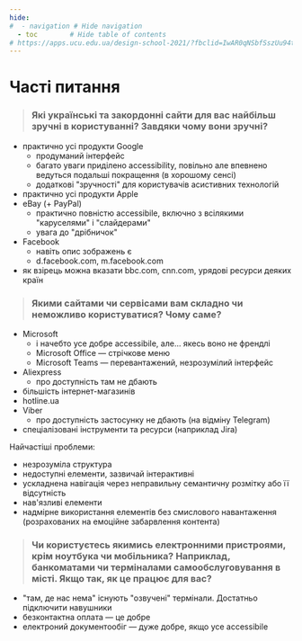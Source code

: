 ```yaml
---
hide:
#  - navigation # Hide navigation
  - toc        # Hide table of contents
# https://apps.ucu.edu.ua/design-school-2021/?fbclid=IwAR0qNSbfSszUu94tNZUZhIXYiHROlDD-S0g7FUrFwrzgfita0iv4GS2BOGU
---
```

# Часті питання

> ### Які українські та закордонні сайти для вас найбільш зручні в користуванні? Завдяки чому вони зручні?

- практично усі продукти Google
	- продуманий інтерфейс
	- багато уваги приділено accessibility, повільно але впевнено ведуться подальші покращення (в хорошому сенсі)
	- додаткові "зручності" для користувачів асистивних технологій
- практично усі продукти Apple
- eBay (+ PayPal)
	- практично повністю accessibile, включно з всілякими "каруселями" і "слайдерами"
	- увага до "дрібничок"
- Facebook
	- навіть опис зображень є
	- d.facebook.com, m.facebook.com
- як взірець можна вказати bbc.com, cnn.com, урядові ресурси деяких країн

	
> ### Якими сайтами чи сервісами вам складно чи неможливо користуватися? Чому саме?

- Microsoft
	- і начебто усе добре accessibile, але... якесь воно не френдлі
	- Microsoft Office — стрічкове меню
	- Microsoft Teams — перевантажений, незрозумілий інтерфейс
- Aliexpress
	- про доступність там не дбають
- більшість інтернет-магазинів
- hotline.ua
- Viber
	- про доступність застосунку не дбають (на відміну Telegram)
- спеціалізовані інструменти та ресурси (наприклад Jira)
	
Найчастіші проблеми:

- незрозуміла структура
- недоступні елементи, зазвичай інтерактивні
- ускладнена навігація через неправильну семантичну розмітку або її відсутність
- нав'язливі елементи
- надмірне використання елементів без смислового навантаження (розрахованих на емоційне забарвлення контента)

> ### Чи користуєтесь якимись електронними пристроями, крім ноутбука чи мобільника? Наприклад, банкоматами чи терміналами самообслуговування в місті. Якщо так, як це працює для вас?

- "там, де нас нема" існують "озвучені" термінали. Достатньо підключити навушники
- безконтактна оплата — це добре
- електроний документообіг — дуже добре, якщо усе accessibile
